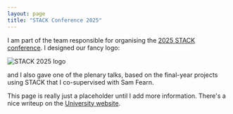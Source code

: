 ```yaml
---
layout: page
title: "STACK Conference 2025"
---
```



I am part of the team responsible for organising the [2025 STACK conference](https://sites.google.com/view/stack2025/home). I designed our fancy logo:

![STACK 2025 logo](/assets/img/STACK-25.png)

and I also gave one of the plenary talks, based on the final-year projects using STACK that I co-supervised with Sam Fearn.

This page is really just a placeholder until I add more information. There's a nice writeup on the [University website](https://www.durham.ac.uk/departments/academic/mathematical-sciences/news/department-of-mathematical-sciences-hosted-international-stack-conference-2025/).